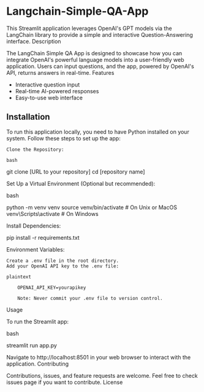 # Langchain-Simple-QA-App

This Streamlit application leverages OpenAI's GPT models via the LangChain library to provide a simple and interactive Question-Answering interface.
Description

The LangChain Simple QA App is designed to showcase how you can integrate OpenAI's powerful language models into a user-friendly web application. 
Users can input questions, and the app, powered by OpenAI's API, returns answers in real-time.
Features
- Interactive question input
- Real-time AI-powered responses
- Easy-to-use web interface

## Installation

To run this application locally, you need to have Python installed on your system. Follow these steps to set up the app:

    Clone the Repository:

    bash

git clone [URL to your repository]
cd [repository name]

Set Up a Virtual Environment (Optional but recommended):

bash

python -m venv venv
source venv/bin/activate  # On Unix or MacOS
venv\Scripts\activate     # On Windows

Install Dependencies:


pip install -r requirements.txt

Environment Variables:

    Create a .env file in the root directory.
    Add your OpenAI API key to the .env file:

    plaintext

        OPENAI_API_KEY=yourapikey

        Note: Never commit your .env file to version control.

Usage

To run the Streamlit app:

bash

streamlit run app.py

Navigate to http://localhost:8501 in your web browser to interact with the application.
Contributing

Contributions, issues, and feature requests are welcome. Feel free to check issues page if you want to contribute.
License
